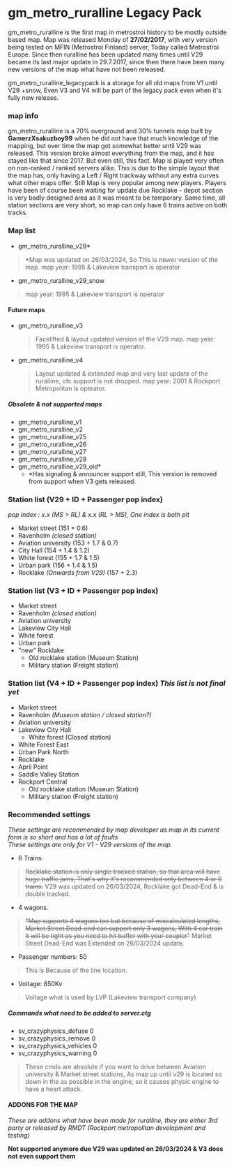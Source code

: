 # gm_metro_ruralline Legacy Pack
gm_metro_ruralline is the first map in metrostroi history to be mostly outside based map. Map was released Monday of **27/02/2017**, with very version being tested on MFIN (Metrostroi Finland) server, Today called Metrostroi Europe.
Since then ruralline has been updated many times until V29 became its last major update in 29.7.2017, since then there have been many new versions of the map what have not been released.

gm_metro_ruralline_legacypack is a storage for all old maps from V1 until V29 +snow, Even V3 and V4 will be part of the legacy pack even when it's fully new release.


### map info
gm_metro_ruralline is a 70% overground and 30% tunnels map built by **GamerzXsakuzboy99** when he did not have that much knowledge of the mapping, but over time the map got somewhat better until V29 was released.
This version broke almost everything from the map, and it has stayed like that since 2017. But even still, this fact. Map is played very often on non-ranked / ranked servers alike.
This is due to the simple layout that the map has, only having a Left / Right trackway without any extra curves what other maps offer. Still Map is very popular among new players.
Players have been of course been waiting for update due Rocklake - depot section is very badly designed area as it was meant to be temporary. Same time, all station sections are very short, so map can only have 6 trains active on both tracks.

### Map list
- gm_metro_ruralline_v29*
> *Map was updated on 26/03/2024, So This is newer version of the map.
> map year: 1995 & Lakeview transport is operator
- gm_metro_ruralline_v29_snow
> map year: 1995 & Lakeview transport is operator

#### Future maps
- gm_metro_ruralline_v3
   > Facelifted & layout updated version of the V29 map.
   > map year: 1995 & Lakeview transport is operator.
- gm_metro_ruralline_v4
   > Layout updated & extended map and very last update of the ruralline, ofc support is not dropped.
   > map year: 2001 & Rockport Metropolitan is operator.

##### Obsolete & not supported maps
- gm_metro_ruralline_v1
- gm_metro_ruralline_v2
- gm_metro_ruralline_v25
- gm_metro_ruralline_v26
- gm_metro_ruralline_v27
- gm_metro_ruralline_v28
- gm_metro_ruralline_v29_old*
    - *Has signaling & announcer support still, This version is removed from support when V3 gets released.

### Station list (V29 + ID + Passenger pop index)
*pop index : x.x (MS > RL) & x.x (RL > MS), One index is both plt*
- Market street  (151 + 0.6)
- Ravenholm *(closed station)*
- Aviation university (153 + 1.7 & 0.7)
- City Hall (154 + 1.4 & 1.2)
- White forest (155 + 1.7 & 1.5)
- Urban park (156 + 1.4 & 1.5)
- Rocklake *(Onwards from V29)* (157 + 2.3)

### Station list (V3 + ID + Passenger pop index)
- Market street
- Ravenholm *(closed station)*
- Aviation university 
- Lakeview City Hall
- White forest
- Urban park
- "new" Rocklake
    - Old rocklake station (Museum Station)
    - Military station (Freight station)

### Station list (V4 + ID + Passenger pop index) *This list is not final yet*
- Market street
- Ravenholm *(Museum station / closed station?)*
- Aviation university
- Lakeview City Hall
    - White forest (Closed station)
- White Forest East
- Urban Park North
- Rocklake
- April Point
- Saddle Valley Station
- Rockport Central
    - Old rocklake station (Museum Station)
    - Military station (Freight station)

### Recommended settings
*These settings are recommended by map developer as map in its current form is so short and has a lot of faults*<br>
*These settings are only for V1 - V29 versions of the map.*
- 6 Trains.
> ~~Rocklake station is only single tracked station, so that area will have huge traffic jams, That's why it's recommended only between 4 or 6 trains.~~
> V29 was updated on 26/03/2024, Rocklake got Dead-End & is double tracked.
- 4 wagons.
> ~~"Map supports 4 wagons too but because of miscalculated lengths, Market Street Dead-end can support only 3 wagons, With 4 car train it will be tight as you need to hit buffer with your coupler"~~
> Market Street Dead-End was Extended on 26/03/2024 update.
- Passenger numbers: 50
> This is Because of the line location.
- Voltage: 850Kv
> Voltage what is used by LVP (Lakeview transport company)

##### Commands what need to be added to server.ctg
- sv_crazyphysics_defuse 0
- sv_crazyphysics_remove 0
- sv_crazyphysics_vehicles 0
- sv_crazyphysics_warning 0
> These cmds are absolute if you want to drive between Aviation university & Market street stations, As map up until v29 is located so down in the as possible in the engine, so it causes physic engine to have a heart attack.

#### ADDONS FOR THE MAP
*These are addons what have been made for ruralline, they are either 3rd party or released by RMDT (Rockport metropolitan development and testing)*

**Not supported anymore due V29 was updated on 26/03/2024 & V3 does not even support them**
